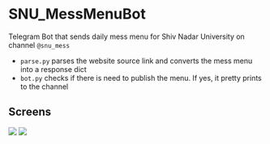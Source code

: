 # SNU_MessMenuBot
Telegram Bot that sends daily mess menu for Shiv Nadar University on channel ``@snu_mess`` 

- ``parse.py`` parses the website source link and converts the mess menu into a response dict
- ``bot.py`` checks if there is need to publish the menu. If yes, it pretty prints to the channel 

## Screens 

![](https://github.com/manu-chroma/SNU_MessMenuBot/blob/master/images/telegram.png)
![](https://github.com/manu-chroma/SNU_MessMenuBot/blob/master/images/response_dict.png)
